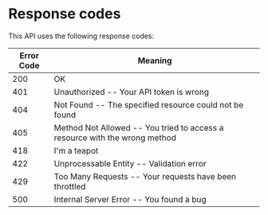 # Response codes

This API uses the following response codes:


Error Code | Meaning
---------- | -------
200 | OK
401 | Unauthorized -- Your API token is wrong
404 | Not Found -- The specified resource could not be found
405 | Method Not Allowed -- You tried to access a resource with the wrong method
418 | I'm a teapot
422 | Unprocessable Entity -- Validation error
429 | Too Many Requests -- Your requests have been throttled
500 | Internal Server Error -- You found a bug
